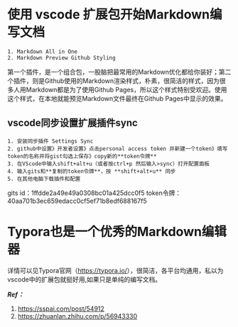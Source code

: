 # 使用 vscode 扩展包开始Markdown编写文档
    1. Markdown All in One 
    2. Markdown Preview Github Styling
第一个插件，是一个组合包，一股脑把最常用的Markdown优化都给你装好；第二个插件，则是Github使用的Markdown渲染样式，朴素，很简洁的样式，因为很多人用Markdown都是为了使用Github Pages，所以这个样式特别受欢迎。使用这个样式，在本地就能预览Markdown文件最终在Github Pages中显示的效果。

## vscode同步设置扩展插件sync
    1. 安装同步插件 Settings Sync
    2. github中设置》开发者设置》点击personal access token 并新建一个token》填写token的名称并将gist勾选上保存》copy新的**token令牌**
    3. 在VScode中输入shift+alt+u（或者按ctrl+p 然后输入>sync）打开配置面板
    4. 输入gits和**复制的token令牌**，按 **shift+alt+u** 同步
    5. 在其他电脑下载插件和配置
gits id：1ffdde2a49e49a0308bc01a425dcc0f5
token令牌：40aa701b3ec659edacc0cf5ef71b8edf688167f5 


# Typora也是一个优秀的Markdown编辑器
详情可以见Typora官网（<https://typora.io/>），很简洁，各平台均通用，私以为vscode中的扩展包就挺好用,如果只是单纯的编写文档。

***Ref：*** 
1. <https://sspai.com/post/54912>
2. <https://zhuanlan.zhihu.com/p/56943330>
